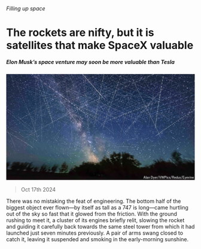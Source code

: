 ###### Filling up space

# The rockets are nifty, but it is satellites that make SpaceX valuable 

##### Elon Musk’s space venture may soon be more valuable than Tesla 

![image](images/20241019_FBP001.jpg) 

> Oct 17th 2024 

There was no mistaking the feat of engineering. The bottom half of the biggest object ever flown—by itself as tall as a 747 is long—came hurtling out of the sky so fast that it glowed from the friction. With the ground rushing to meet it, a cluster of its engines briefly relit, slowing the rocket and guiding it carefully back towards the same steel tower from which it had launched just seven minutes previously. A pair of arms swang closed to catch it, leaving it suspended and smoking in the early-morning sunshine.

